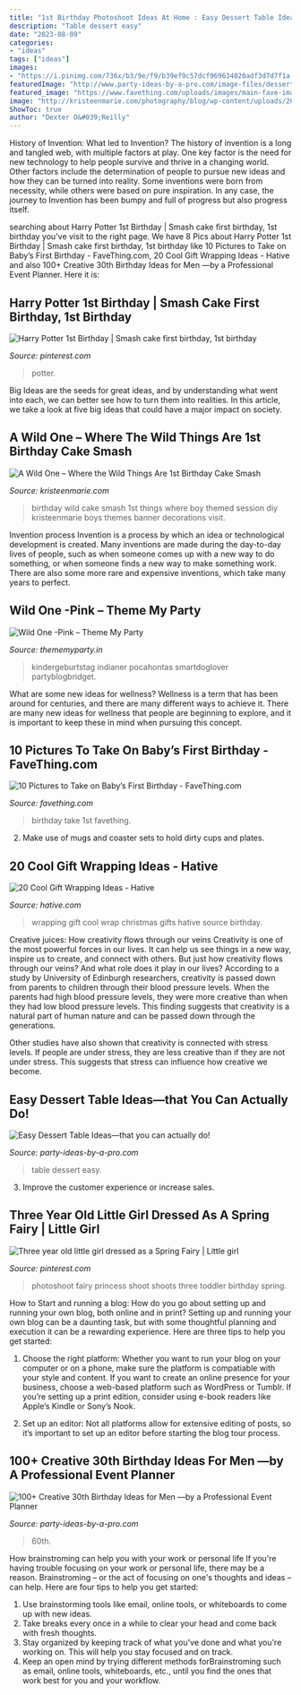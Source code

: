 ```yaml
---
title: "1st Birthday Photoshoot Ideas At Home : Easy Dessert Table Ideas—that You Can Actually Do!"
description: "Table dessert easy"
date: "2023-08-09"
categories:
- "ideas"
tags: ["ideas"]
images:
- "https://i.pinimg.com/736x/b3/9e/f9/b39ef9c57dcf969634020adf3d7d7f1a.jpg"
featuredImage: "http://www.party-ideas-by-a-pro.com/image-files/dessert24a.jpg"
featured_image: "https://www.favething.com/uploads/images/main-fave-images/10_pictures_to_take_on_baby_s_first_birthday-2.jpg"
image: "http://kristeenmarie.com/photography/blog/wp-content/uploads/2016/10/2016-10-20_0006.jpg"
ShowToc: true
author: "Dexter O&#039;Reilly"
---
```



History of Invention: What led to Invention?
The history of invention is a long and tangled web, with multiple factors at play. One key factor is the need for new technology to help people survive and thrive in a changing world. Other factors include the determination of people to pursue new ideas and how they can be turned into reality. Some inventions were born from necessity, while others were based on pure inspiration. In any case, the journey to Invention has been bumpy and full of progress but also progress itself.

	

		
searching about Harry Potter 1st Birthday | Smash cake first birthday, 1st birthday you've visit to the right page. We have 8 Pics about Harry Potter 1st Birthday | Smash cake first birthday, 1st birthday like 10 Pictures to Take on Baby’s First Birthday - FaveThing.com, 20 Cool Gift Wrapping Ideas - Hative and also 100+ Creative 30th Birthday Ideas for Men —by a Professional Event Planner. Here it is:
		
    
## Harry Potter 1st Birthday | Smash Cake First Birthday, 1st Birthday

<img loading=lazy src="https://i.pinimg.com/736x/b3/9e/f9/b39ef9c57dcf969634020adf3d7d7f1a.jpg" onerror="this.onerror=null;this.src='https://tse1.mm.bing.net/th?id=OIP.HSrHuPbmoxg6A_Hvr5owHAHaLH&amp;pid=15.1';" alt="Harry Potter 1st Birthday | Smash cake first birthday, 1st birthday">

_Source: pinterest.com_

>potter. 

	

Big Ideas are the seeds for great ideas, and by understanding what went into each, we can better see how to turn them into realities. In this article, we take a look at five big ideas that could have a major impact on society.

    
## A Wild One – Where The Wild Things Are 1st Birthday Cake Smash

<img loading=lazy src="http://kristeenmarie.com/photography/blog/wp-content/uploads/2016/10/2016-10-20_0006.jpg" onerror="this.onerror=null;this.src='https://tse2.mm.bing.net/th?id=OIP.MTAQN3yOAbhucWHXEmD9wwHaLx&amp;pid=15.1';" alt="A Wild One – Where the Wild Things Are 1st Birthday Cake Smash">

_Source: kristeenmarie.com_

>birthday wild cake smash 1st things where boy themed session diy kristeenmarie boys themes banner decorations visit. 

	

Invention process
Invention is a process by which an idea or technological development is created. Many inventions are made during the day-to-day lives of people, such as when someone comes up with a new way to do something, or when someone finds a new way to make something work. There are also some more rare and expensive inventions, which take many years to perfect.

    
## Wild One -Pink – Theme My Party

<img loading=lazy src="https://cdn.shopify.com/s/files/1/0370/6014/9386/collections/first_birthday_invite-girls_1200x1200.jpg?v=1594125744" onerror="this.onerror=null;this.src='https://tse3.mm.bing.net/th?id=OIP.yupnm0IkHi2yTmxYyOkIFwHaHa&amp;pid=15.1';" alt="Wild One -Pink – Theme My Party">

_Source: thememyparty.in_

>kindergeburtstag indianer pocahontas smartdoglover partyblogbridget. 

	

What are some new ideas for wellness?
Wellness is a term that has been around for centuries, and there are many different ways to achieve it. There are many new ideas for wellness that people are beginning to explore, and it is important to keep these in mind when pursuing this concept.

    
## 10 Pictures To Take On Baby’s First Birthday - FaveThing.com

<img loading=lazy src="https://www.favething.com/uploads/images/main-fave-images/10_pictures_to_take_on_baby_s_first_birthday-2.jpg" onerror="this.onerror=null;this.src='https://tse1.mm.bing.net/th?id=OIP.rmIb57mqCoQDzlwpd3Q-zwHaKX&amp;pid=15.1';" alt="10 Pictures to Take on Baby’s First Birthday - FaveThing.com">

_Source: favething.com_

>birthday take 1st favething. 

	

2. Make use of mugs and coaster sets to hold dirty cups and plates.

    
## 20 Cool Gift Wrapping Ideas - Hative

<img loading=lazy src="https://hative.com/wp-content/uploads/2014/10/gift-wrapping-ideas/6-cool-gift-wrapping-ideas.jpg" onerror="this.onerror=null;this.src='https://tse2.mm.bing.net/th?id=OIP.ivXrF4FtlkXiWM2FG96I5gHaI0&amp;pid=15.1';" alt="20 Cool Gift Wrapping Ideas - Hative">

_Source: hative.com_

>wrapping gift cool wrap christmas gifts hative source birthday. 

	

Creative juices: How creativity flows through our veins
Creativity is one of the most powerful forces in our lives. It can help us see things in a new way, inspire us to create, and connect with others. But just how creativity flows through our veins? And what role does it play in our lives?
According to a study by University of Edinburgh researchers, creativity is passed down from parents to children through their blood pressure levels. When the parents had high blood pressure levels, they were more creative than when they had low blood pressure levels. This finding suggests that creativity is a natural part of human nature and can be passed down through the generations.

Other studies have also shown that creativity is connected with stress levels. If people are under stress, they are less creative than if they are not under stress. This suggests that stress can influence how creative we become.

    
## Easy Dessert Table Ideas—that You Can Actually Do!

<img loading=lazy src="http://www.party-ideas-by-a-pro.com/image-files/dessert24a.jpg" onerror="this.onerror=null;this.src='https://tse1.mm.bing.net/th?id=OIP.4aJUiUE7MiKMh6nG9aJFWgHaKW&amp;pid=15.1';" alt="Easy Dessert Table Ideas—that you can actually do!">

_Source: party-ideas-by-a-pro.com_

>table dessert easy. 

	

3. Improve the customer experience or increase sales.

    
## Three Year Old Little Girl Dressed As A Spring Fairy | Little Girl

<img loading=lazy src="https://i.pinimg.com/736x/eb/44/7c/eb447ca1d8e8760ab993031b1b00a861.jpg" onerror="this.onerror=null;this.src='https://tse3.mm.bing.net/th?id=OIP.AAMU5NC7k-nyZN-8-yBI_gHaLI&amp;pid=15.1';" alt="Three year old little girl dressed as a Spring Fairy | Little girl">

_Source: pinterest.com_

>photoshoot fairy princess shoot shoots three toddler birthday spring. 

	

How to Start and running a blog: How do you go about setting up and running your own blog, both online and in print?
Setting up and running your own blog can be a daunting task, but with some thoughtful planning and execution it can be a rewarding experience. Here are three tips to help you get started:
1. Choose the right platform: Whether you want to run your blog on your computer or on a phone, make sure the platform is compatiable with your style and content. If you want to create an online presence for your business, choose a web-based platform such as WordPress or Tumblr. If you’re setting up a print edition, consider using e-book readers like Apple’s Kindle or Sony’s Nook.

2. Set up an editor: Not all platforms allow for extensive editing of posts, so it’s important to set up an editor before starting the blog tour process.

    
## 100+ Creative 30th Birthday Ideas For Men —by A Professional Event Planner

<img loading=lazy src="https://www.party-ideas-by-a-pro.com/image-files/30men10d2.jpg" onerror="this.onerror=null;this.src='https://tse1.mm.bing.net/th?id=OIP.PtaEJ5o1zpLHd-qwH8WNtQHaE7&amp;pid=15.1';" alt="100+ Creative 30th Birthday Ideas for Men —by a Professional Event Planner">

_Source: party-ideas-by-a-pro.com_

>60th. 

	

How brainstroming can help you with your work or personal life
If you're having trouble focusing on your work or personal life, there may be a reason. Brainstroming – or the act of focusing on one's thoughts and ideas – can help. Here are four tips to help you get started: 
1. Use brainstorming tools like email, online tools, or whiteboards to come up with new ideas. 
2. Take breaks every once in a while to clear your head and come back with fresh thoughts. 
3. Stay organized by keeping track of what you've done and what you're working on. This will help you stay focused and on track. 
4. Keep an open mind by trying different methods forBrainstroming such as email, online tools, whiteboards, etc., until you find the ones that work best for you and your workflow.

